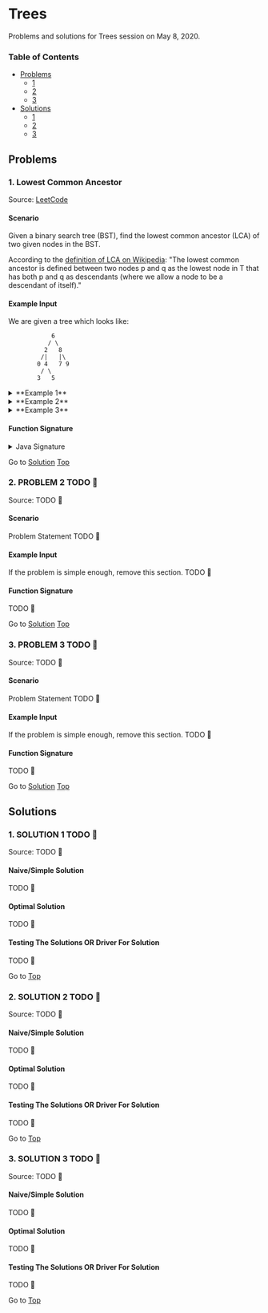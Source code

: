 <!-- Don't remove -->
<a name="top"/>

# Trees

Problems and solutions for Trees session on May 8, 2020.

### Table of Contents

* [Problems](#problems)
  * [1](#p1)
  * [2](#p2)
  * [3](#p3)
* [Solutions](#solutions)
  * [1](#s1)
  * [2](#s2)
  * [3](#s3)

<!-- Don't remove -->
<a name="problems"/>

## Problems

<a name="p1"/>

### 1. Lowest Common Ancestor

Source: [LeetCode](https://leetcode.com/problems/lowest-common-ancestor-of-a-binary-search-tree/)

#### Scenario

Given a binary search tree (BST), find the lowest common ancestor (LCA) 
of two given nodes in the BST.

According to the [definition of LCA on Wikipedia](https://en.wikipedia.org/wiki/Lowest_common_ancestor): 
"The lowest common ancestor is defined between two nodes p and q as 
the lowest node in T that has both p and q as descendants (where we 
allow a node to be a descendant of itself)."

#### Example Input

We are given a tree which looks like:

```
            6
           / \
          2   8
         /|   |\
        0 4   7 9
         / \
        3   5
```

<details>
<summary>
**Example 1**
</summary>

Input: `root = Node(6)`, `p = Node(2)`, `q = Node(8)`

Output: `Node(6)`

The nodes with values `2` and `8` are direct children of the root node, 
so the root node is returned as the LCA.
</details>

<details>
<summary>
**Example 2**
</summary>


Input: `root = Node(6)`, `p = Node(2)`, `q = Node(4)`

Output: `Node(2)`

`Node(4)` is a direct descendant of `Node(2)`, and a node is allowed 
to be an ancestor of itself. So, we return `Node(2)` as the LCA.
</details>

<details>
<summary>
**Example 3**
</summary>

Input: `root = Node(6)`, `p = Node(5)`, `q = Node(0)`

Output: `Node(2)`

The `p` node is one level lower than the `q` node, so the `p` node is 
not a direct decendant of the LCA. 
</details>

#### Function Signature

<details>
<summary>
Java Signature
</summary>
```java
/*
 * public class Node {
 *     public Node left;
 *     public Node right:
 *     public int val;
 * }
 */

public Node findAncestor(Node root, Node p, Node q) {
    // your code here
}
```
</details>

<details>
<summary>
Python Signature
</summary>
```python
# class Node:
#     def __init__(self, val):
#         self.val = val
#         self.left = None
#         self.right = None

def find_ancestor(root, p, q):
    # your code here
```
</details>

<!-- Don't remove -->
Go to [Solution](#s1)   [Top](#top)

<!-- Don't remove -->
<a name="p2"/>

### 2. PROBLEM 2 TODO :bug:

Source: TODO :bug:

#### Scenario

Problem Statement TODO :bug:

#### Example Input

If the problem is simple enough, remove this section. TODO :bug:

#### Function Signature

TODO :bug:

<!-- Don't remove -->
Go to [Solution](#s2)   [Top](#top)

<!-- Don't remove -->
<a name="p3"/>

### 3. PROBLEM 3 TODO :bug:

Source: TODO :bug:

#### Scenario

Problem Statement TODO :bug:

#### Example Input

If the problem is simple enough, remove this section. TODO :bug:

#### Function Signature

TODO :bug:

<!-- Don't remove -->
Go to [Solution](#s3)   [Top](#top)

<!-- Don't remove -->
<a name="solutions"/>

## Solutions

<!-- Don't remove -->
<a name="s1"/>

### 1. SOLUTION 1 TODO :bug:

Source: TODO :bug:

#### Naive/Simple Solution

TODO :bug:

#### Optimal Solution

TODO :bug:

#### Testing The Solutions OR Driver For Solution

TODO :bug:

<!-- Don't remove -->
Go to [Top](#top)

<!-- Don't remove -->
<a name="s2"/>

### 2. SOLUTION 2 TODO :bug:

Source: TODO :bug:

#### Naive/Simple Solution

TODO :bug:

#### Optimal Solution

TODO :bug:

#### Testing The Solutions OR Driver For Solution

TODO :bug:

<!-- Don't remove -->
Go to [Top](#top)

<!-- Don't remove -->
<a name="s3"/>

### 3. SOLUTION 3 TODO :bug:

Source: TODO :bug:

#### Naive/Simple Solution 

TODO :bug:

#### Optimal Solution

TODO :bug:

#### Testing The Solutions OR Driver For Solution

TODO :bug:

<!-- Don't remove -->
Go to [Top](#top)
